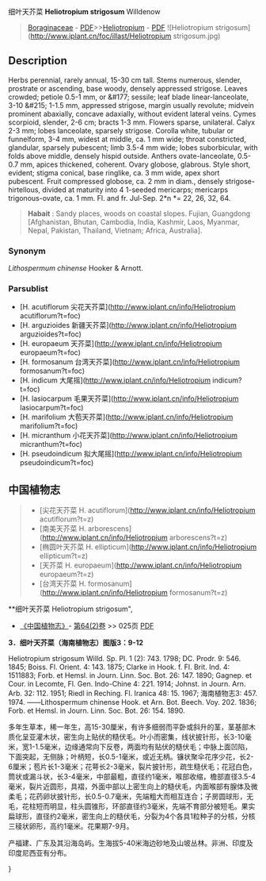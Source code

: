 细叶天芥菜 **Heliotropium strigosum** Willdenow

> [Boraginaceae](http://www.iplant.cn/info/Boraginaceae?t=foc) - [PDF](http://www.iplant.cn/foc/pdf/Boraginaceae.pdf)>>[Heliotropium](http://www.iplant.cn/info/Heliotropium?t=foc) - [PDF](http://www.iplant.cn/foc/pdf/Heliotropium.pdf)
![Heliotropium strigosum](http://www.iplant.cn/foc/illast/Heliotropium strigosum.jpg)

## Description

Herbs perennial, rarely annual, 15-30 cm tall. Stems numerous, slender, prostrate or ascending, base woody, densely appressed strigose. Leaves crowded; petiole 0.5-1 mm, or &amp;#177; sessile; leaf blade linear-lanceolate, 3-10 &amp;#215; 1-1.5 mm, appressed strigose, margin usually revolute; midvein prominent abaxially, concave adaxially, without evident lateral veins. Cymes scorpioid, slender, 2-6 cm; bracts 1-3 mm. Flowers sparse, unilateral. Calyx 2-3 mm; lobes lanceolate, sparsely strigose. Corolla white, tubular or funnelform, 3-4 mm, widest at middle, ca. 1 mm wide; throat constricted, glandular, sparsely pubescent; limb 3.5-4 mm wide; lobes suborbicular, with folds above middle, densely hispid outside. Anthers ovate-lanceolate, 0.5-0.7 mm, apices thickened, coherent. Ovary globose, glabrous. Style short, evident; stigma conical, base ringlike, ca. 3 mm wide, apex short pubescent. Fruit compressed globose, ca. 2 mm in diam., densely strigose-hirtellous, divided at maturity into 4 1-seeded mericarps; mericarps trigonous-ovate, ca. 1 mm. Fl. and fr. Jul-Sep. 2*n *= 22, 26, 32, 64.

> **Habait** : 
> Sandy places, woods on coastal slopes. Fujian, Guangdong [Afghanistan, Bhutan, Cambodia, India, Kashmir, Laos, Myanmar, Nepal, Pakistan, Thailand, Vietnam; Africa, Australia].

### Synonym
*Lithospermum chinense* Hooker & Arnott.


### Parsublist

* [H.  acutiflorum  尖花天芥菜](http://www.iplant.cn/info/Heliotropium acutiflorum?t=foc)
* [H.  arguzioides  新疆天芥菜](http://www.iplant.cn/info/Heliotropium arguzioides?t=foc)
* [H.  europaeum  天芥菜](http://www.iplant.cn/info/Heliotropium europaeum?t=foc)
* [H.  formosanum  台湾天芥菜](http://www.iplant.cn/info/Heliotropium formosanum?t=foc)
* [H.  indicum  大尾摇](http://www.iplant.cn/info/Heliotropium indicum?t=foc)
* [H.  lasiocarpum  毛果天芥菜](http://www.iplant.cn/info/Heliotropium lasiocarpum?t=foc)
* [H.  marifolium  大苞天芥菜](http://www.iplant.cn/info/Heliotropium marifolium?t=foc)
* [H.  micranthum  小花天芥菜](http://www.iplant.cn/info/Heliotropium micranthum?t=foc)
* [H.  pseudoindicum  拟大尾摇](http://www.iplant.cn/info/Heliotropium pseudoindicum?t=foc)

## 中国植物志

> * [尖花天芥菜  H.  acutiflorum](http://www.iplant.cn/info/Heliotropium acutiflorum?t=z)
> * [南美天芥菜  H.  arborescens](http://www.iplant.cn/info/Heliotropium arborescens?t=z)
> * [椭圆叶天芥菜  H.  ellipticum](http://www.iplant.cn/info/Heliotropium ellipticum?t=z)
> * [天芥菜  H.  europaeum](http://www.iplant.cn/info/Heliotropium europaeum?t=z)
> * [台湾天芥菜  H.  formosanum](http://www.iplant.cn/info/Heliotropium formosanum?t=z)

**细叶天芥菜 Heliotropium strigosum",


* [《中国植物志》](http://www.iplant.cn/frps)- [第64(2)卷](http://www.iplant.cn/frps/vol/64(2)) >> 025页 [PDF](http://www.iplant.cn/frps/pdf/64(2)/025.pdf)

**3．细叶天芥菜（海南植物志）图版3：9-12**

Heliotropium strigosum Willd. Sp. Pl. 1 (2): 743. 1798; DC. Prodr. 9: 546. 1845; Boiss. Fl. Orient. 4: 143. 1875; Clarke in Hook. f. Fl. Brit. Ind. 4: 1511883; Forb. et Hemsl. in Journ. Linn. Soc. Bot. 26: 147. 1890; Gagnep. et Cour. in Lecomte, Fl. Gen. Indo-Chine 4: 221. 1914; Johnst. in Journ. Arn. Arb. 32: 112. 1951; Riedl in Reching. Fl. Iranica 48: 15. 1967; 海南植物志3: 457. 1974. ——Lithospermum chinense Hook. et Arn. Bot. Beech. Voy. 202. 1836; Forb. et Hemsl. in Journ. Linn. Soc. Bot. 26: 154. 1890.

多年生草本，稀一年生，高15-30厘米，有许多细弱而平卧或斜升的茎，茎基部木质化呈亚灌木状，密生向上贴伏的糙伏毛。叶小而密集，线状披针形，长3-10毫米，宽1-1.5毫米，边缘通常向下反卷，两面均有贴伏的糙伏毛；中脉上面凹陷，下面突起，无侧脉；叶柄短，长0.5-1毫米，或近无柄。镰状聚伞花序少花，长2-6厘米；苞片长1-3毫米；花萼长2-3毫米，裂片披针形，疏生糙伏毛；花冠白色，筒状或漏斗状，长3-4毫米，中部最粗，直径约1毫米，喉部收缩，檐部直径3.5-4毫米，裂片近圆形，具褶，外面中部以上密生向上的糙伏毛，内面喉部有腺体及微柔毛；花药卵状披针形，长0.5-0.7毫米，先端粗大而相互连合；子房圆球形，无毛，花柱短而明显，柱头圆锥形，环部直径约3毫米，先端不育部分被短毛。果实扁球形，直径约2毫米，密生向上的糙伏毛，分裂为4个各具1粒种子的分核，分核三稜状卵形，高约1毫米。花果期7-9月。

产福建、广东及其沿海岛屿。生海拔5-40米海边砂地及山坡丛林。非洲、印度及印度尼西亚有分布。


}
